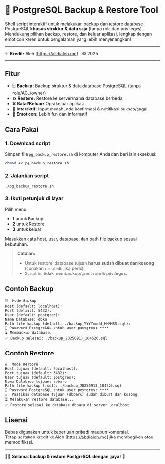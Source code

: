 # 🚀 PostgreSQL Backup & Restore Tool

Shell script interaktif untuk melakukan backup dan restore database PostgreSQL **khusus struktur & data saja** (tanpa role dan privileges).  
Mendukung pilihan backup, restore, dan keluar aplikasi, lengkap dengan emoticon keren untuk pengalaman yang lebih menyenangkan!

---

✨ **Kredit:** Aleh [https://abdialeh.me] - © 2025

---

## Fitur

- 🗄️ **Backup:** Backup struktur & data database PostgreSQL (tanpa role/ACL/owner)
- ♻️ **Restore:** Restore ke server/nama database berbeda
- ❌ **Batal/Keluar:** Opsi keluar aplikasi
- 🚦 **Interaktif:** Input mudah, ada konfirmasi & notifikasi sukses/gagal
- 🎉 **Emoticon:** Lebih fun dan informatif

## Cara Pakai

### 1. Download script

Simpan file `pg_backup_restore.sh` di komputer Anda dan beri izin eksekusi:

```sh
chmod +x pg_backup_restore.sh
```

### 2. Jalankan script

```sh
./pg_backup_restore.sh
```

### 3. Ikuti petunjuk di layar

Pilih menu:
- **1** untuk Backup
- **2** untuk Restore
- **3** untuk keluar

Masukkan data host, user, database, dan path file backup sesuai kebutuhan.

> **Catatan:**  
> - Untuk restore, database tujuan **harus sudah dibuat dan kosong** (gunakan `createdb` jika perlu).
> - Script ini tidak membackup/grant role & privileges.

## Contoh Backup

```
🗄️  Mode Backup
Host (default: localhost): 
Port (default: 5432): 
User (default: postgres): 
Nama Database: dbku
Path file backup (default: ./backup_YYYYmmdd_HHMMSS.sql): 
🔑 Password PostgreSQL untuk user postgres: ****
⏳ Membackup database...
✅ Backup selesai: ./backup_20250913_104526.sql
```

## Contoh Restore

```
♻️  Mode Restore
Host tujuan (default: localhost): 
Port tujuan (default: 5432): 
User tujuan (default: postgres): 
Nama Database tujuan: dbbaru
Path file backup (.sql): ./backup_20250913_104526.sql
🔑 Password PostgreSQL untuk user postgres: ****
⚠️  Pastikan database tujuan (dbbaru) sudah dibuat dan kosong!
⏳ Melakukan restore database...
✅ Restore selesai ke database dbbaru di server localhost
```

## Lisensi

Bebas digunakan untuk keperluan pribadi maupun komersial.  
Tetap sertakan kredit ke Aleh [https://abdialeh.me] jika membagikan atau memodifikasi.

---

👨‍💻 **Selamat backup & restore PostgreSQL dengan gaya!** 🚀
